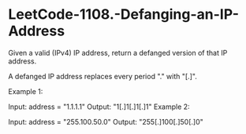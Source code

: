 # LeetCode-1108.-Defanging-an-IP-Address


Given a valid (IPv4) IP address, return a defanged version of that IP address.

A defanged IP address replaces every period "." with "[.]".

 

Example 1:

Input: address = "1.1.1.1"
Output: "1[.]1[.]1[.]1"
Example 2:

Input: address = "255.100.50.0"
Output: "255[.]100[.]50[.]0"
